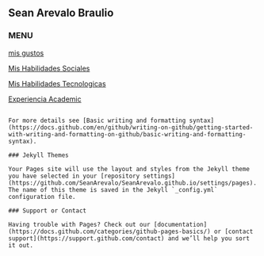 ##  Sean  Arevalo  Braulio 
### MENU 
[mis gustos](./misgustos.md)

[Mis Habilidades Sociales](./mishabilidadessociales.md)

[Mis Habilidades Tecnologicas](./mishabilidadestecnologicas.md)

[Experiencia Academic](./experienciaacademic.md)





```

For more details see [Basic writing and formatting syntax](https://docs.github.com/en/github/writing-on-github/getting-started-with-writing-and-formatting-on-github/basic-writing-and-formatting-syntax).

### Jekyll Themes

Your Pages site will use the layout and styles from the Jekyll theme you have selected in your [repository settings](https://github.com/SeanArevalo/SeanArevalo.github.io/settings/pages). The name of this theme is saved in the Jekyll `_config.yml` configuration file.

### Support or Contact

Having trouble with Pages? Check out our [documentation](https://docs.github.com/categories/github-pages-basics/) or [contact support](https://support.github.com/contact) and we’ll help you sort it out.
